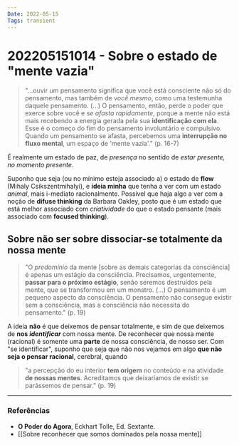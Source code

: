 ```yaml
---
Date: 2022-05-15
Tags: transient
---
```

# 202205151014 - Sobre o estado de "mente vazia"
> "...ouvir um pensamento significa que você está consciente não só do pensamento, mas também de *você mesmo*, como uma testemunha daquele pensamento. (...) O pensamento, então, perde o poder que exerce sobre você e *se afasta rapidamente*, porque a mente não está mais recebendo a energia gerada pela sua **identificação com ela**. Esse é o começo do fim do pensamento involuntário e compulsivo.
> Quando um pensamento se afasta, percebemos uma **interrupção no fluxo mental**, um espaço de 'mente vazia'." (p. 16-7)

É realmente um estado de paz, de *presença* no sentido de *estar presente, no momento presente*. 

Suponho que seja (ou no mínimo esteja associado a) o estado de **flow** (Mihaly Csikszentmihalyi), e **ideia minha** que tenha a ver com um estado *animal*, mais i-mediato racionalmente. Possível que haja algo a ver com a noção de **difuse thinking** da Barbara Oakley, posto que é um estado que está melhor associado com *criatividade* do que o estado pensante (mais associado com **focused thinking**).

## Sobre não ser sobre dissociar-se totalmente da nossa mente
> "O *predomínio* da mente [sobre as demais categorias da consciência] é apenas um estágio da consciência. Precisamos, urgentemente, **passar para o próximo estágio**, senão seremos destruídos pela mente, que se transformou em um monstro. (...) O pensamento é um pequeno aspecto da consciência. O pensamento não consegue existir sem a consciência, mas a consciência não necessita do pensamento." (p. 19)

A ideia **não** é que deixemos de pensar totalmente, e sim de que deixemos de **nos *identificar*** com nossa mente. De reconhecer que nossa mente (racional) é somente uma **parte** de nossa consciência, de nosso ser. Com "se identificar", suponho que seja que não nos vejamos em algo **que não seja o pensar racional**, cerebral, quando 
> "a percepção do eu interior **tem origem** no conteúdo e na atividade **de nossas mentes**. Acreditamos que deixaríamos de existir se parássemos de pensar." (p. 19)



---
### Referências
- **O Poder do Agora**, Eckhart Tolle, Ed. Sextante.
- [[Sobre reconhecer que somos dominados pela nossa mente]]